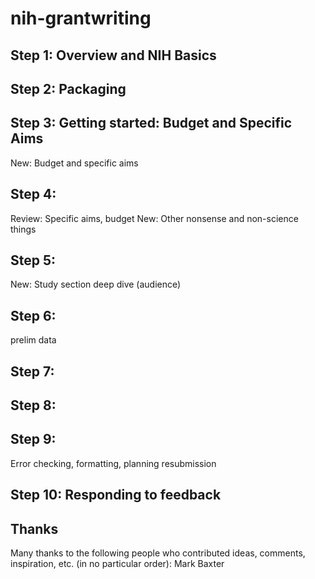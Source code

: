 # nih-grantwriting



## Step 1: Overview and NIH Basics



## Step 2: Packaging




## Step 3: Getting started: Budget and Specific Aims

New: Budget and specific aims



## Step 4:

Review: Specific aims, budget
New: Other nonsense and non-science things




## Step 5:

New: Study section deep dive (audience)


## Step 6:

prelim data


## Step 7:


## Step 8:



## Step 9:

Error checking, formatting, planning resubmission

## Step 10: Responding to feedback


## Thanks

Many thanks to the following people who contributed ideas, comments, inspiration, etc. (in no particular order): Mark Baxter